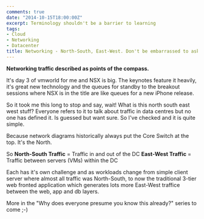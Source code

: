 ```yaml
---
comments: true
date: "2014-10-15T18:00:00Z"
excerpt: Terminology shouldn't be a barrier to learning
tags:
- Cloud
- Networking
- Datacenter
title: Networking - North-South, East-West. Don't be embarrassed to ask
---
```

<strong>Networking traffic described as points of the compass.</strong>

It's day 3 of vmworld for me and NSX is big. The keynotes feature it heavily, it's great new technology and the queues for standby to the breakout sessions where NSX is in the title are like queues for a new iPhone release.

So it took me this long to stop and say, wait! What is this north south east west stuff? Everyone refers to it to talk about traffic in data centres but no one has defined it. Is guessed but want sure. So I've checked and it is quite simple.

Because network diagrams historically always put the Core Switch at the top. It's the North.

So
<strong>North-South Traffic</strong> = Traffic in and out of the DC
<strong>East-West Traffic </strong>= Traffic between servers (VMs) within the DC

Each has it's own challenge and as workloads change from simple client server where almost all traffic was North-South, to now the traditional 3-tier web fronted application which generates lots more East-West traffice between the web, app and db layers.

More in the "Why does everyone presume you know this already?" series to come ;-)
